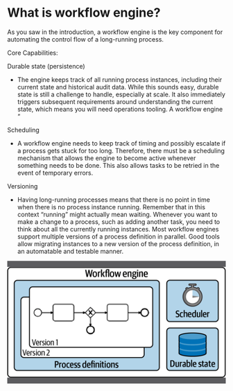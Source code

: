 # What is workflow engine?

As you saw in the introduction, a workflow engine is the key component for automating the control flow of a long-running process.

Core Capabilities:

Durable state (persistence)
 - The engine keeps track of all running process instances, including their current state and historical audit data. While this sounds easy, durable state is still a challenge to handle, especially at scale. It also immediately triggers subsequent requirements around understanding the current state, which means you will need operations tooling. A workflow engine ”

Scheduling
- A workflow engine needs to keep track of timing and possibly escalate if a process gets stuck for too long. Therefore, there must be a scheduling mechanism that allows the engine to become active whenever something needs to be done. This also allows tasks to be retried in the event of temporary errors.

Versioning
- Having long-running processes means that there is no point in time when there is no process instance running. Remember that in this context “running” might actually mean waiting. Whenever you want to make a change to a process, such as adding another task, you need to think about all the currently running instances. Most workflow engines support multiple versions of a process definition in parallel. Good tools allow migrating instances to a new version of the process definition, in an automatable and testable manner.



<img src="versioning.png" width="700">
